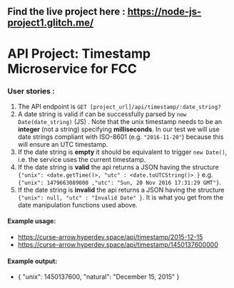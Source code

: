 ## Find the live project here : https://node-js-project1.glitch.me/

# API Project: Timestamp Microservice for FCC

### User stories :

1. The API endpoint is `GET [project_url]/api/timestamp/:date_string?`
2. A date string is valid if can be successfully parsed by `new Date(date_string)` (JS) . Note that the unix timestamp needs to be an **integer** (not a string) specifying **milliseconds**. In our test we will use date strings compliant with ISO-8601 (e.g. `"2016-11-20"`) because this will ensure an UTC timestamp.
3. If the date string is **empty** it should be equivalent to trigger `new Date()`, i.e. the service uses the current timestamp.
4. If the date string is **valid** the api returns a JSON having the structure 
`{"unix": <date.getTime()>, "utc" : <date.toUTCString()> }`
e.g. `{"unix": 1479663089000 ,"utc": "Sun, 20 Nov 2016 17:31:29 GMT"}`.
5. If the date string is **invalid** the api returns a JSON having the structure `{"unix": null, "utc" : "Invalid Date" }`. It is what you get from the date manipulation functions used above.

#### Example usage:
* https://curse-arrow.hyperdev.space/api/timestamp/2015-12-15
* https://curse-arrow.hyperdev.space/api/timestamp/1450137600000

#### Example output:
* { "unix": 1450137600, "natural": "December 15, 2015" }
